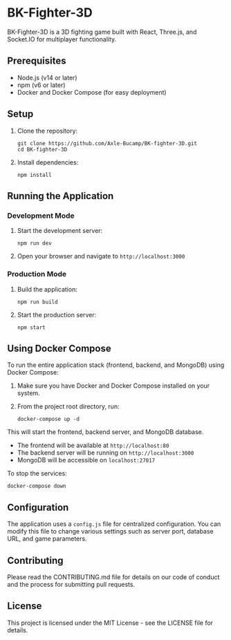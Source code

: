 # BK-Fighter-3D

BK-Fighter-3D is a 3D fighting game built with React, Three.js, and Socket.IO for multiplayer functionality.

## Prerequisites

- Node.js (v14 or later)
- npm (v6 or later)
- Docker and Docker Compose (for easy deployment)

## Setup

1. Clone the repository:
   ```
   git clone https://github.com/Axle-Bucamp/BK-fighter-3D.git
   cd BK-fighter-3D
   ```

2. Install dependencies:
   ```
   npm install
   ```

## Running the Application

### Development Mode

1. Start the development server:
   ```
   npm run dev
   ```

2. Open your browser and navigate to `http://localhost:3000`

### Production Mode

1. Build the application:
   ```
   npm run build
   ```

2. Start the production server:
   ```
   npm start
   ```

## Using Docker Compose

To run the entire application stack (frontend, backend, and MongoDB) using Docker Compose:

1. Make sure you have Docker and Docker Compose installed on your system.

2. From the project root directory, run:
   ```
   docker-compose up -d
   ```

This will start the frontend, backend server, and MongoDB database.

- The frontend will be available at `http://localhost:80`
- The backend server will be running on `http://localhost:3000`
- MongoDB will be accessible on `localhost:27017`

To stop the services:
```
docker-compose down
```

## Configuration

The application uses a `config.js` file for centralized configuration. You can modify this file to change various settings such as server port, database URL, and game parameters.

## Contributing

Please read the CONTRIBUTING.md file for details on our code of conduct and the process for submitting pull requests.

## License

This project is licensed under the MIT License - see the LICENSE file for details.